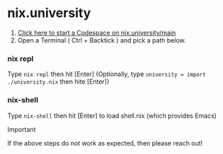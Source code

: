 # nix.university
1. <a href="https://codespaces.new/preston-johnson/nix.university" target="_blank">Click here to start a Codespace on nix.university/main</a>
2. Open a Terminal ( Ctrl + Backtick ) and pick a path below.

### nix repl
Type `nix repl` then hit [Enter]
(Optionally, type `university = import ./university.nix` then hite [Enter])

### nix-shell
Type `nix-shell` then hit [Enter] to load shell.nix (which provides Emacs)

> [!IMPORTANT]
> If the above steps do not work as expected, then please reach out!
